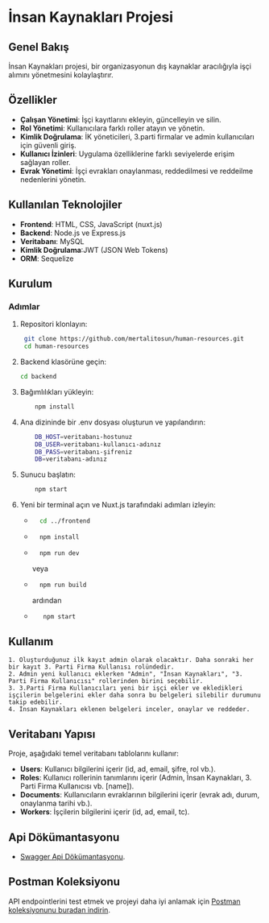 # İnsan Kaynakları Projesi

## Genel Bakış

İnsan Kaynakları projesi, bir organizasyonun dış kaynaklar aracılığıyla işçi alımını yönetmesini kolaylaştırır.

## Özellikler

- **Çalışan Yönetimi**: İşçi kayıtlarını ekleyin, güncelleyin ve silin.
- **Rol Yönetimi**: Kullanıcılara farklı roller atayın ve yönetin.
- **Kimlik Doğrulama**: İK yöneticileri, 3.parti firmalar ve admin kullanıcıları için güvenli giriş.
- **Kullanıcı İzinleri**: Uygulama özelliklerine farklı seviyelerde erişim sağlayan roller.
- **Evrak Yönetimi**: İşçi evrakları onaylanması, reddedilmesi ve reddeilme nedenlerini yönetin.

## Kullanılan Teknolojiler

- **Frontend**: HTML, CSS, JavaScript (nuxt.js)
- **Backend**: Node.js ve Express.js
- **Veritabanı**: MySQL
- **Kimlik Doğrulama**:JWT (JSON Web Tokens)
- **ORM**: Sequelize

## Kurulum


### Adımlar



1. Repositori klonlayın:
   ```bash
    git clone https://github.com/mertalitosun/human-resources.git
    cd human-resources
   ```

2. Backend klasörüne geçin:
    ```bash
    cd backend
   ```
3. Bağımlılıkları yükleyin:
    ```bash
        npm install
    ```
4. Ana dizininde bir .env dosyası oluşturun ve yapılandırın:
    ```bash
        DB_HOST=veritabanı-hostunuz
        DB_USER=veritabanı-kullanıcı-adınız
        DB_PASS=veritabanı-şifreniz
        DB=veritabanı-adınız
    ```
5. Sunucu başlatın:
    ```bash
        npm start
    ```
6. Yeni bir terminal açın ve Nuxt.js tarafındaki adımları izleyin:
    - ```bash
        cd ../frontend
        ``` 
    - ```bash
        npm install
        ``` 
    - ```bash
        npm run dev 
        ``` 
        veya

    - ```bash
        npm run build
        ```
      ardından
    - ```bash
         npm start
      ```
## Kullanım
    1. Oluşturduğunuz ilk kayıt admin olarak olacaktır. Daha sonraki her bir kayıt 3. Parti Firma Kullanısı rolündedir.
    2. Admin yeni kullanıcı eklerken "Admin", "İnsan Kaynakları", "3. Parti Firma Kullanıcısı" rollerinden birini seçebilir.
    3. 3.Parti Firma Kullanıcıları yeni bir işçi ekler ve ekledikleri işçilerin belgelerini ekler daha sonra bu belgeleri silebilir durumunu takip edebilir.
    4. İnsan Kaynakları eklenen belgeleri inceler, onaylar ve reddeder.

## Veritabanı Yapısı

Proje, aşağıdaki temel veritabanı tablolarını kullanır:

- **Users**: Kullanıcı bilgilerini içerir (id, ad, email, şifre, rol vb.).
- **Roles**: Kullanıcı rollerinin tanımlarını içerir (Admin, İnsan Kaynakları, 3. Parti Firma Kullanıcısı vb. [name]).
- **Documents**: Kullanıcıların evraklarının bilgilerini içerir (evrak adı, durum, onaylanma tarihi vb.).
- **Workers**: İşçilerin bilgilerini içerir (id, ad, email, tc).

## Api Dökümantasyonu

- [Swagger Api Dökümantasyonu](http://localhost:8000/api-docs/).

## Postman Koleksiyonu

API endpointlerini test etmek ve projeyi daha iyi anlamak için [Postman koleksiyonunu buradan indirin](./postman/human-resources.postman_collection.json).
